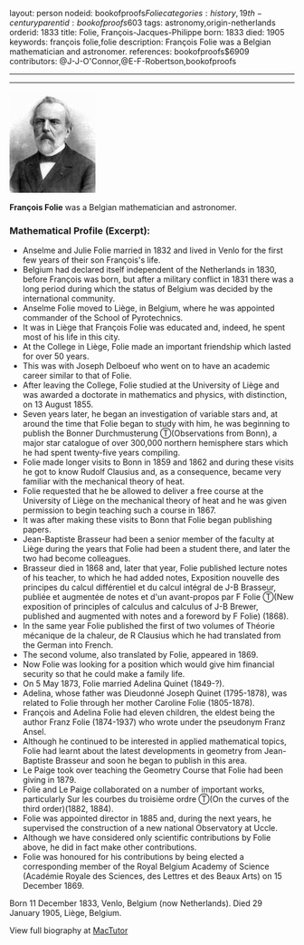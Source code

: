layout: person
nodeid: bookofproofs$Folie
categories: history,19th-century
parentid: bookofproofs$603
tags: astronomy,origin-netherlands
orderid: 1833
title: Folie, François-Jacques-Philippe
born: 1833
died: 1905
keywords: françois folie,folie
description: François Folie was a Belgian mathematician and astronomer.
references: bookofproofs$6909
contributors: @J-J-O'Connor,@E-F-Robertson,bookofproofs

---



---

![Folie.jpg](https://github.com/bookofproofs/bookofproofs.github.io/blob/main/_sources/_assets/images/portraits/Folie.jpg?raw=true)

**François Folie**  was a Belgian mathematician and astronomer.

### Mathematical Profile (Excerpt):
* Anselme and Julie Folie married in 1832 and lived in Venlo for the first few years of their son François's life.
* Belgium had declared itself independent of the Netherlands in 1830, before François was born, but after a military conflict in 1831 there was a long period during which the status of Belgium was decided by the international community.
* Anselme Folie moved to Liège, in Belgium, where he was appointed commander of the School of Pyrotechnics.
* It was in Liège that François Folie was educated and, indeed, he spent most of his life in this city.
* At the College in Liège, Folie made an important friendship which lasted for over 50 years.
* This was with Joseph Delboeuf who went on to have an academic career similar to that of Folie.
* After leaving the College, Folie studied at the University of Liège and was awarded a doctorate in mathematics and physics, with distinction, on 13 August 1855.
* Seven years later, he began an investigation of variable stars and, at around the time that Folie began to study with him, he was beginning to publish the Bonner Durchmusterung Ⓣ(Observations from Bonn), a major star catalogue of over 300,000 northern hemisphere stars which he had spent twenty-five years compiling.
* Folie made longer visits to Bonn in 1859 and 1862 and during these visits he got to know Rudolf Clausius and, as a consequence, became very familiar with the mechanical theory of heat.
* Folie requested that he be allowed to deliver a free course at the University of Liège on the mechanical theory of heat and he was given permission to begin teaching such a course in 1867.
* It was after making these visits to Bonn that Folie began publishing papers.
* Jean-Baptiste Brasseur had been a senior member of the faculty at Liège during the years that Folie had been a student there, and later the two had become colleagues.
* Brasseur died in 1868 and, later that year, Folie published lecture notes of his teacher, to which he had added notes, Exposition nouvelle des principes du calcul différentiel et du calcul intégral de J-B Brasseur, publiée et augmentée de notes et d'un avant-propos par F Folie Ⓣ(New exposition of principles of calculus and calculus of J-B Brewer, published and augmented with notes and a foreword by F Folie) (1868).
* In the same year Folie published the first of two volumes of Théorie mécanique de la chaleur, de R Clausius which he had translated from the German into French.
* The second volume, also translated by Folie, appeared in 1869.
* Now Folie was looking for a position which would give him financial security so that he could make a family life.
* On 5 May 1873, Folie married Adelina Quinet (1849-?).
* Adelina, whose father was Dieudonné Joseph Quinet (1795-1878), was related to Folie through her mother Caroline Folie (1805-1878).
* François and Adelina Folie had eleven children, the eldest being the author Franz Folie (1874-1937) who wrote under the pseudonym Franz Ansel.
* Although he continued to be interested in applied mathematical topics, Folie had learnt about the latest developments in geometry from Jean-Baptiste Brasseur and soon he began to publish in this area.
* Le Paige took over teaching the Geometry Course that Folie had been giving in 1879.
* Folie and Le Paige collaborated on a number of important works, particularly Sur les courbes du troisième ordre  Ⓣ(On the curves of the third order)(1882, 1884).
* Folie was appointed director in 1885 and, during the next years, he supervised the construction of a new national Observatory at Uccle.
* Although we have considered only scientific contributions by Folie above, he did in fact make other contributions.
* Folie was honoured for his contributions by being elected a corresponding member of the Royal Belgium Academy of Science (Académie Royale des Sciences, des Lettres et des Beaux Arts) on 15 December 1869.

Born 11 December 1833, Venlo, Belgium (now Netherlands). Died 29 January 1905, Liège, Belgium.

View full biography at [MacTutor](https://mathshistory.st-andrews.ac.uk/Biographies/Folie/)
